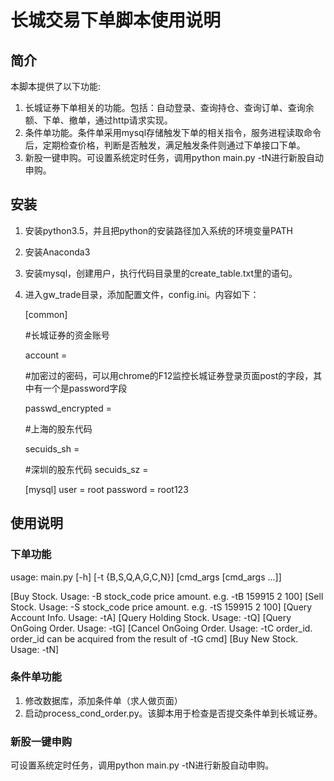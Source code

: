 # 长城交易下单脚本使用说明
## 简介
本脚本提供了以下功能:

1. 长城证券下单相关的功能。包括：自动登录、查询持仓、查询订单、查询余额、下单、撤单，通过http请求实现。
2. 条件单功能。条件单采用mysql存储触发下单的相关指令，服务进程读取命令后，定期检查价格，判断是否触发，满足触发条件则通过下单接口下单。
3. 新股一键申购。可设置系统定时任务，调用python main.py -tN进行新股自动申购。 

## 安装
1. 安装python3.5，并且把python的安装路径加入系统的环境变量PATH
2. 安装Anaconda3
3. 安装mysql，创建用户，执行代码目录里的create_table.txt里的语句。
4. 进入gw_trade目录，添加配置文件，config.ini。内容如下：
    
	[common]
	
	\#长城证券的资金账号
	
	account = 
	
	\#加密过的密码，可以用chrome的F12监控长城证券登录页面post的字段，其中有一个是password字段
	
	passwd_encrypted = 
	
	\#上海的股东代码
	
	secuids_sh = 
	
	\#深圳的股东代码
	secuids_sz =  

	[mysql]
	user = root
	password = root123


## 使用说明
### 下单功能
usage: main.py [-h] [-t {B,S,Q,A,G,C,N}] [cmd_args [cmd_args ...]]

[Buy Stock. Usage: -B stock_code price amount. e.g. -tB 159915 2 100] 
[Sell Stock. Usage: -S stock_code  price amount. e.g. -tS 159915 2 100]
[Query Account Info. Usage: -tA] 
[Query Holding Stock. Usage: -tQ]
[Query OnGoing Order. Usage: -tG] 
[Cancel OnGoing Order. Usage: -tC order_id. order_id can be acquired from the result of -tG cmd] 
[Buy New Stock. Usage: -tN]

### 条件单功能
1. 修改数据库，添加条件单（求人做页面）
2. 启动process_cond_order.py。该脚本用于检查是否提交条件单到长城证券。

### 新股一键申购
可设置系统定时任务，调用python main.py -tN进行新股自动申购。


